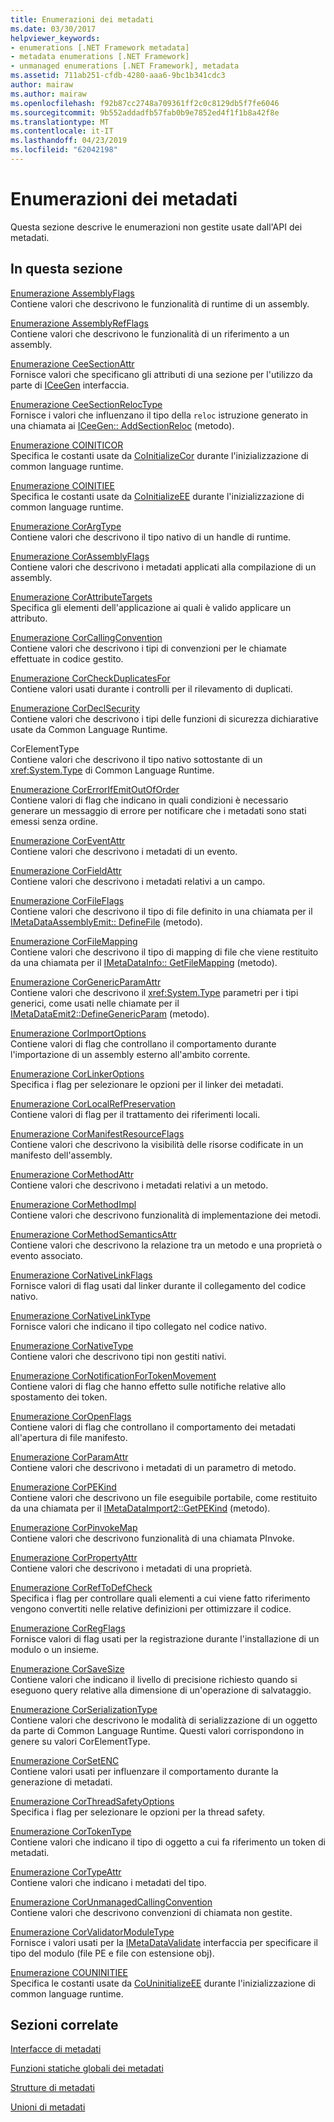 ```yaml
---
title: Enumerazioni dei metadati
ms.date: 03/30/2017
helpviewer_keywords:
- enumerations [.NET Framework metadata]
- metadata enumerations [.NET Framework]
- unmanaged enumerations [.NET Framework], metadata
ms.assetid: 711ab251-cfdb-4280-aaa6-9bc1b341cdc3
author: mairaw
ms.author: mairaw
ms.openlocfilehash: f92b87cc2748a709361ff2c0c8129db5f7fe6046
ms.sourcegitcommit: 9b552addadfb57fab0b9e7852ed4f1f1b8a42f8e
ms.translationtype: MT
ms.contentlocale: it-IT
ms.lasthandoff: 04/23/2019
ms.locfileid: "62042198"
---
```

# <a name="metadata-enumerations"></a>Enumerazioni dei metadati
Questa sezione descrive le enumerazioni non gestite usate dall'API dei metadati.  
  
## <a name="in-this-section"></a>In questa sezione  
 [Enumerazione AssemblyFlags](../../../../docs/framework/unmanaged-api/metadata/assemblyflags-enumeration.md)  
 Contiene valori che descrivono le funzionalità di runtime di un assembly.  
  
 [Enumerazione AssemblyRefFlags](../../../../docs/framework/unmanaged-api/metadata/assemblyrefflags-enumeration.md)  
 Contiene valori che descrivono le funzionalità di un riferimento a un assembly.  
  
 [Enumerazione CeeSectionAttr](../../../../docs/framework/unmanaged-api/metadata/ceesectionattr-enumeration.md)  
 Fornisce valori che specificano gli attributi di una sezione per l'utilizzo da parte di [ICeeGen](../../../../docs/framework/unmanaged-api/metadata/iceegen-interface.md) interfaccia.  
  
 [Enumerazione CeeSectionRelocType](../../../../docs/framework/unmanaged-api/metadata/ceesectionreloctype-enumeration.md)  
 Fornisce i valori che influenzano il tipo della `reloc` istruzione generato in una chiamata ai [ICeeGen:: AddSectionReloc](../../../../docs/framework/unmanaged-api/metadata/iceegen-addsectionreloc-method.md) (metodo).  
  
 [Enumerazione COINITICOR](../../../../docs/framework/unmanaged-api/metadata/coiniticor-enumeration.md)  
 Specifica le costanti usate da [CoInitializeCor](../../../../docs/framework/unmanaged-api/hosting/coinitializecor-function.md) durante l'inizializzazione di common language runtime.  
  
 [Enumerazione COINITIEE](../../../../docs/framework/unmanaged-api/metadata/coinitiee-enumeration.md)  
 Specifica le costanti usate da [CoInitializeEE](../../../../docs/framework/unmanaged-api/hosting/coinitializeee-function.md) durante l'inizializzazione di common language runtime.  
  
 [Enumerazione CorArgType](../../../../docs/framework/unmanaged-api/metadata/corargtype-enumeration.md)  
 Contiene valori che descrivono il tipo nativo di un handle di runtime.  
  
 [Enumerazione CorAssemblyFlags](../../../../docs/framework/unmanaged-api/metadata/corassemblyflags-enumeration.md)  
 Contiene valori che descrivono i metadati applicati alla compilazione di un assembly.  
  
 [Enumerazione CorAttributeTargets](../../../../docs/framework/unmanaged-api/metadata/corattributetargets-enumeration.md)  
 Specifica gli elementi dell'applicazione ai quali è valido applicare un attributo.  
  
 [Enumerazione CorCallingConvention](../../../../docs/framework/unmanaged-api/metadata/corcallingconvention-enumeration.md)  
 Contiene valori che descrivono i tipi di convenzioni per le chiamate effettuate in codice gestito.  
  
 [Enumerazione CorCheckDuplicatesFor](../../../../docs/framework/unmanaged-api/metadata/corcheckduplicatesfor-enumeration.md)  
 Contiene valori usati durante i controlli per il rilevamento di duplicati.  
  
 [Enumerazione CorDeclSecurity](../../../../docs/framework/unmanaged-api/metadata/cordeclsecurity-enumeration.md)  
 Contiene valori che descrivono i tipi delle funzioni di sicurezza dichiarative usate da Common Language Runtime.  
  
 CorElementType  
 Contiene valori che descrivono il tipo nativo sottostante di un <xref:System.Type> di Common Language Runtime.  
  
 [Enumerazione CorErrorIfEmitOutOfOrder](../../../../docs/framework/unmanaged-api/metadata/corerrorifemitoutoforder-enumeration.md)  
 Contiene valori di flag che indicano in quali condizioni è necessario generare un messaggio di errore per notificare che i metadati sono stati emessi senza ordine.  
  
 [Enumerazione CorEventAttr](../../../../docs/framework/unmanaged-api/metadata/coreventattr-enumeration.md)  
 Contiene valori che descrivono i metadati di un evento.  
  
 [Enumerazione CorFieldAttr](../../../../docs/framework/unmanaged-api/metadata/corfieldattr-enumeration.md)  
 Contiene valori che descrivono i metadati relativi a un campo.  
  
 [Enumerazione CorFileFlags](../../../../docs/framework/unmanaged-api/metadata/corfileflags-enumeration.md)  
 Contiene valori che descrivono il tipo di file definito in una chiamata per il [IMetaDataAssemblyEmit:: DefineFile](../../../../docs/framework/unmanaged-api/metadata/imetadataassemblyemit-definefile-method.md) (metodo).  
  
 [Enumerazione CorFileMapping](../../../../docs/framework/unmanaged-api/metadata/corfilemapping-enumeration.md)  
 Contiene valori che descrivono il tipo di mapping di file che viene restituito da una chiamata per il [IMetaDataInfo:: GetFileMapping](../../../../docs/framework/unmanaged-api/metadata/imetadatainfo-getfilemapping-method.md) (metodo).  
  
 [Enumerazione CorGenericParamAttr](../../../../docs/framework/unmanaged-api/metadata/corgenericparamattr-enumeration.md)  
 Contiene valori che descrivono il <xref:System.Type> parametri per i tipi generici, come usati nelle chiamate per il [IMetaDataEmit2::DefineGenericParam](../../../../docs/framework/unmanaged-api/metadata/imetadataemit2-definegenericparam-method.md) (metodo).  
  
 [Enumerazione CorImportOptions](../../../../docs/framework/unmanaged-api/metadata/corimportoptions-enumeration.md)  
 Contiene valori di flag che controllano il comportamento durante l'importazione di un assembly esterno all'ambito corrente.  
  
 [Enumerazione CorLinkerOptions](../../../../docs/framework/unmanaged-api/metadata/corlinkeroptions-enumeration.md)  
 Specifica i flag per selezionare le opzioni per il linker dei metadati.  
  
 [Enumerazione CorLocalRefPreservation](../../../../docs/framework/unmanaged-api/metadata/corlocalrefpreservation-enumeration.md)  
 Contiene valori di flag per il trattamento dei riferimenti locali.  
  
 [Enumerazione CorManifestResourceFlags](../../../../docs/framework/unmanaged-api/metadata/cormanifestresourceflags-enumeration.md)  
 Contiene valori che descrivono la visibilità delle risorse codificate in un manifesto dell'assembly.  
  
 [Enumerazione CorMethodAttr](../../../../docs/framework/unmanaged-api/metadata/cormethodattr-enumeration.md)  
 Contiene valori che descrivono i metadati relativi a un metodo.  
  
 [Enumerazione CorMethodImpl](../../../../docs/framework/unmanaged-api/metadata/cormethodimpl-enumeration.md)  
 Contiene valori che descrivono funzionalità di implementazione dei metodi.  
  
 [Enumerazione CorMethodSemanticsAttr](../../../../docs/framework/unmanaged-api/metadata/cormethodsemanticsattr-enumeration.md)  
 Contiene valori che descrivono la relazione tra un metodo e una proprietà o evento associato.  
  
 [Enumerazione CorNativeLinkFlags](../../../../docs/framework/unmanaged-api/metadata/cornativelinkflags-enumeration.md)  
 Fornisce valori di flag usati dal linker durante il collegamento del codice nativo.  
  
 [Enumerazione CorNativeLinkType](../../../../docs/framework/unmanaged-api/metadata/cornativelinktype-enumeration.md)  
 Fornisce valori che indicano il tipo collegato nel codice nativo.  
  
 [Enumerazione CorNativeType](../../../../docs/framework/unmanaged-api/metadata/cornativetype-enumeration.md)  
 Contiene valori che descrivono tipi non gestiti nativi.  
  
 [Enumerazione CorNotificationForTokenMovement](../../../../docs/framework/unmanaged-api/metadata/cornotificationfortokenmovement-enumeration.md)  
 Contiene valori di flag che hanno effetto sulle notifiche relative allo spostamento dei token.  
  
 [Enumerazione CorOpenFlags](../../../../docs/framework/unmanaged-api/metadata/coropenflags-enumeration.md)  
 Contiene valori di flag che controllano il comportamento dei metadati all'apertura di file manifesto.  
  
 [Enumerazione CorParamAttr](../../../../docs/framework/unmanaged-api/metadata/corparamattr-enumeration.md)  
 Contiene valori che descrivono i metadati di un parametro di metodo.  
  
 [Enumerazione CorPEKind](../../../../docs/framework/unmanaged-api/metadata/corpekind-enumeration.md)  
 Contiene valori che descrivono un file eseguibile portabile, come restituito da una chiamata per il [IMetaDataImport2::GetPEKind](../../../../docs/framework/unmanaged-api/metadata/imetadataimport2-getpekind-method.md) (metodo).  
  
 [Enumerazione CorPinvokeMap](../../../../docs/framework/unmanaged-api/metadata/corpinvokemap-enumeration.md)  
 Contiene valori che descrivono funzionalità di una chiamata PInvoke.  
  
 [Enumerazione CorPropertyAttr](../../../../docs/framework/unmanaged-api/metadata/corpropertyattr-enumeration.md)  
 Contiene valori che descrivono i metadati di una proprietà.  
  
 [Enumerazione CorRefToDefCheck](../../../../docs/framework/unmanaged-api/metadata/correftodefcheck-enumeration.md)  
 Specifica i flag per controllare quali elementi a cui viene fatto riferimento vengono convertiti nelle relative definizioni per ottimizzare il codice.  
  
 [Enumerazione CorRegFlags](../../../../docs/framework/unmanaged-api/metadata/corregflags-enumeration.md)  
 Fornisce valori di flag usati per la registrazione durante l'installazione di un modulo o un insieme.  
  
 [Enumerazione CorSaveSize](../../../../docs/framework/unmanaged-api/metadata/corsavesize-enumeration.md)  
 Contiene valori che indicano il livello di precisione richiesto quando si eseguono query relative alla dimensione di un'operazione di salvataggio.  
  
 [Enumerazione CorSerializationType](../../../../docs/framework/unmanaged-api/metadata/corserializationtype-enumeration.md)  
 Contiene valori che descrivono le modalità di serializzazione di un oggetto da parte di Common Language Runtime. Questi valori corrispondono in genere su valori CorElementType.  
  
 [Enumerazione CorSetENC](../../../../docs/framework/unmanaged-api/metadata/corsetenc-enumeration.md)  
 Contiene valori usati per influenzare il comportamento durante la generazione di metadati.  
  
 [Enumerazione CorThreadSafetyOptions](../../../../docs/framework/unmanaged-api/metadata/corthreadsafetyoptions-enumeration.md)  
 Specifica i flag per selezionare le opzioni per la thread safety.  
  
 [Enumerazione CorTokenType](../../../../docs/framework/unmanaged-api/metadata/cortokentype-enumeration.md)  
 Contiene valori che indicano il tipo di oggetto a cui fa riferimento un token di metadati.  
  
 [Enumerazione CorTypeAttr](../../../../docs/framework/unmanaged-api/metadata/cortypeattr-enumeration.md)  
 Contiene valori che indicano i metadati del tipo.  
  
 [Enumerazione CorUnmanagedCallingConvention](../../../../docs/framework/unmanaged-api/metadata/corunmanagedcallingconvention-enumeration.md)  
 Contiene valori che descrivono convenzioni di chiamata non gestite.  
  
 [Enumerazione CorValidatorModuleType](../../../../docs/framework/unmanaged-api/metadata/corvalidatormoduletype-enumeration.md)  
 Fornisce i valori usati per la [IMetaDataValidate](../../../../docs/framework/unmanaged-api/metadata/imetadatavalidate-interface.md) interfaccia per specificare il tipo del modulo (file PE e file con estensione obj).  
  
 [Enumerazione COUNINITIEE](../../../../docs/framework/unmanaged-api/metadata/couninitiee-enumeration.md)  
 Specifica le costanti usate da [CoUninitializeEE](../../../../docs/framework/unmanaged-api/hosting/couninitializeee-function.md) durante l'inizializzazione di common language runtime.  
  
## <a name="related-sections"></a>Sezioni correlate  
 [Interfacce di metadati](../../../../docs/framework/unmanaged-api/metadata/metadata-interfaces.md)  
  
 [Funzioni statiche globali dei metadati](../../../../docs/framework/unmanaged-api/metadata/metadata-global-static-functions.md)  
  
 [Strutture di metadati](../../../../docs/framework/unmanaged-api/metadata/metadata-structures.md)  
  
 [Unioni di metadati](../../../../docs/framework/unmanaged-api/metadata/metadata-unions.md)
